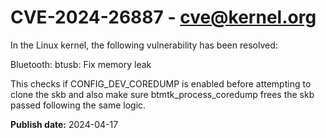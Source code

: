 # CVE-2024-26887 - cve@kernel.org

In the Linux kernel, the following vulnerability has been resolved:

Bluetooth: btusb: Fix memory leak

This checks if CONFIG_DEV_COREDUMP is enabled before attempting to clone
the skb and also make sure btmtk_process_coredump frees the skb passed
following the same logic.

**Publish date:** 2024-04-17
